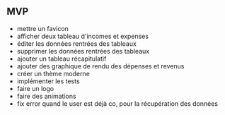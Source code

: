 ## MVP

-   mettre un favicon
-   afficher deux tableau d'incomes et expenses
-   éditer les données rentrées des tableaux
-   supprimer les données rentrées des tableaux
-   ajouter un tableau récapitulatif
-   ajouter des graphique de rendu des dépenses et revenus
-   créer un thème moderne
-   implémenter les tests
-   faire un logo
-   faire des animations
-   fix error quand le user est déjà co, pour la récupération des données
<!-- -   ajouter une page dashboard avec météo, prise de notes, calendrier -->
